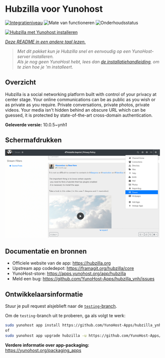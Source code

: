 <!--
NB: Deze README is automatisch gegenereerd door <https://github.com/YunoHost/apps/tree/master/tools/readme_generator>
Hij mag NIET handmatig aangepast worden.
-->

# Hubzilla voor Yunohost

[![Integratieniveau](https://apps.yunohost.org/badge/integration/hubzilla)](https://ci-apps.yunohost.org/ci/apps/hubzilla/)
![Mate van functioneren](https://apps.yunohost.org/badge/state/hubzilla)
![Onderhoudsstatus](https://apps.yunohost.org/badge/maintained/hubzilla)

[![Hubzilla met Yunohost installeren](https://install-app.yunohost.org/install-with-yunohost.svg)](https://install-app.yunohost.org/?app=hubzilla)

*[Deze README in een andere taal lezen.](./ALL_README.md)*

> *Met dit pakket kun je Hubzilla snel en eenvoudig op een YunoHost-server installeren.*  
> *Als je nog geen YunoHost hebt, lees dan [de installatiehandleiding](https://yunohost.org/install), om te zien hoe je 'm installeert.*

## Overzicht

Hubzilla is a social networking platform built with control of your privacy at center stage. Your online communications can be as public as you wish or as private as you require. Private conversations, private photos, private videos. Your media isn't hidden behind an obscure URL which can be guessed, it is protected by state-of-the-art cross-domain authentication.


**Geleverde versie:** 10.0.5~ynh1

## Schermafdrukken

![Schermafdrukken van Hubzilla](./doc/screenshots/hubzilla-1.png)

## Documentatie en bronnen

- Officiele website van de app: <https://hubzilla.org>
- Upstream app codedepot: <https://framagit.org/hubzilla/core>
- YunoHost-store: <https://apps.yunohost.org/app/hubzilla>
- Meld een bug: <https://github.com/YunoHost-Apps/hubzilla_ynh/issues>

## Ontwikkelaarsinformatie

Stuur je pull request alsjeblieft naar de [`testing`-branch](https://github.com/YunoHost-Apps/hubzilla_ynh/tree/testing).

Om de `testing`-branch uit te proberen, ga als volgt te werk:

```bash
sudo yunohost app install https://github.com/YunoHost-Apps/hubzilla_ynh/tree/testing --debug
of
sudo yunohost app upgrade hubzilla -u https://github.com/YunoHost-Apps/hubzilla_ynh/tree/testing --debug
```

**Verdere informatie over app-packaging:** <https://yunohost.org/packaging_apps>
